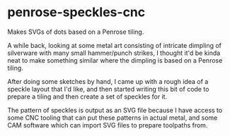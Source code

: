 # penrose-speckles-cnc
Makes SVGs of dots based on a Penrose tiling.

A while back, looking at some metal art consisting of intricate dimpling of
silverware with many small hammer/punch strikes, I thought it'd be kinda neat
to make something similar where the dimpling is based on a Penrose tiling.

After doing some sketches by hand, I came up with a rough idea of a speckle
layout that I'd like, and then started writing this bit of code to prepare a
tiling and then create a set of speckles for it.

The pattern of speckles is output as an SVG file because I have access to
some CNC tooling that can put these patterns in actual metal, and some CAM
software which can import SVG files to prepare toolpaths from.
